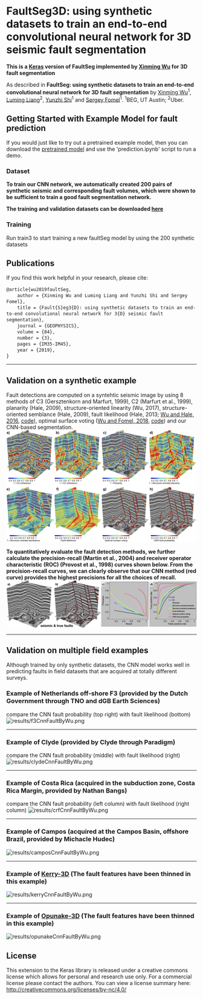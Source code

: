 # FaultSeg3D: using synthetic datasets to train an end-to-end convolutional neural network for 3D seismic fault segmentation

**This is a [Keras](https://keras.io/) version of FaultSeg implemented by [Xinming Wu](http://www.jsg.utexas.edu/wu/) for 3D fault segmentation**

As described in **FaultSeg: using synthetic datasets to train an end-to-end convolutional neural network for 3D fault segmentation** by [Xinming Wu](http://www.jsg.utexas.edu/wu/)<sup>1</sup>, 
[Luming Liang](https://sites.google.com/site/lumingliangshomepage/)<sup>2</sup>, 
[Yunzhi Shi](https://scholar.google.com/citations?user=t9dQMgIAAAAJ&hl=en)<sup>1</sup> and 
[Sergey Fomel](https://www.jsg.utexas.edu/researcher/sergey_fomel/)<sup>1</sup>.
<sup>1</sup>BEG, UT Austin; <sup>2</sup>Uber.

## Getting Started with Example Model for fault prediction

If you would just like to try out a pretrained example model, then you can download the [pretrained model](https://drive.google.com/drive/folders/1q8sAoLJgbhYHRubzyqMi9KkTeZWXWtNd) and use the 'prediction.ipynb' script to run a demo.

### Dataset

**To train our CNN network, we automatically created 200 pairs of synthetic seismic and corresponding fault volumes, which were shown 
to be sufficient to train a good fault segmentation network.** 

**The training and validation datasets can be downloaded [here](https://drive.google.com/drive/folders/1FcykAxpqiy2NpLP1icdatrrSQgLRXLP8)**

### Training

Run train3 to start training a new faultSeg model by using the 200 synthetic datasets

## Publications

If you find this work helpful in your research, please cite:

    @article{wu2019faultSeg,
        author = {Xinming Wu and Luming Liang and Yunzhi Shi and Sergey Fomel},
        title = {Fault{S}eg3{D}: using synthetic datasets to train an end-to-end convolutional neural network for 3{D} seismic fault segmentation},
        journal = {GEOPHYSICS},
        volume = {84},
        number = {3},
        pages = {IM35-IM45},
        year = {2019},
    }

---
## Validation on a synthetic example
Fault detections are computed on a syntehtic seismic image by using 8 methods of C3 (Gersztenkorn and Marfurt, 1999),
C2 (Marfurt et al., 1999), planarity (Hale, 2009), structure-oriented linearity (Wu, 2017), structure-oriented semblance (Hale, 2009), fault likelihood (Hale, 2013; [Wu and Hale, 2016](https://library.seg.org/doi/abs/10.1190/geo2015-0380.1), [code](https://github.com/dhale/ipf)), optimal surface voting ([Wu and Fomel, 2018](https://library.seg.org/doi/abs/10.1190/geo2018-0115.1), [code](https://github.com/xinwucwp/osv)) and our CNN-based segmentation.
![results/comparison.jpeg](results/comparison.jpeg)

**To quantitatively evaluate the fault detection methods, we further calculate the precision-recall (Martin et al., 2004) and receiver operator characteristic (ROC) (Provost et al., 1998) curves shown below. From the precision-recall curves, we can clearly observe that our CNN method (red curve) provides the highest precisions for all the choices of recall.**
![results/PR_and_ROC_curves.jpeg](results/PR_and_ROC_curves.jpeg)

---
## Validation on multiple field examples

Although trained by only synthetic datasets, the CNN model works well in 
predicting faults in field datasets that are acquired at totally different surveys. 


### Example of Netherlands off-shore F3 (provided by the Dutch Government through TNO and dGB Earth Sciences)

compare the CNN fault probability (top right) with fault likelihood (bottom)
![results/f3CnnFaultByWu.png](results/f3CnnFaultByWu.png)

---
### Example of Clyde (provided by Clyde through Paradigm)

compare the CNN fault probability (middle) with fault likelihood (right)
![results/clydeCnnFaultByWu.png](results/clydeCnnFaultByWu.png)

---
### Example of Costa Rica (acquired in the subduction zone, Costa Rica Margin, provided by Nathan Bangs)

compare the CNN fault probability (left column) with fault likelihood (right column)
![results/crfCnnFaultByWu.png](results/crfCnnFaultByWu.png)

---
### Example of Campos (acquired at the Campos Basin, offshore Brazil, provided by Michacle Hudec)
![results/camposCnnFaultByWu.png](results/camposCnnFaultByWu.png)

---
### Example of [Kerry-3D](https://wiki.seg.org/wiki/Kerry-3D) (The fault features have been thinned in this example)
![results/kerryCnnFaultByWu.png](results/kerryCnnFaultByWu.png)

---
### Example of [Opunake-3D](https://wiki.seg.org/wiki/Opunake-3D) (The fault features have been thinned in this example)
![results/opunakeCnnFaultByWu.png](results/opunakeCnnFaultByWu.png)

## License

This extension to the Keras library is released under a creative commons license which allows for personal and research use only. 
For a commercial license please contact the authors. You can view a license summary here: http://creativecommons.org/licenses/by-nc/4.0/
